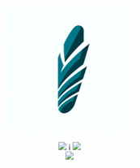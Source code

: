 <p align="center"><img width="250"src="./docs/images/bamimi-logo.png"></p>

<p align="center">
  <img src="https://poser.pugx.org/knfs/bamimi/downloads"></a>
  i<mg src="https://img.shields.io/packagist/dm/knfs/bamimi.svg"></a>
  <img src="https://poser.pugx.org/knfs/bamimi/license"></a>
  <br>
  <a target="_blank" href="https://scrutinizer-ci.com/g/knfs-jsc/bamimi/badges/quality-score.png?b=master&s=39200e46d8ee56f66a5de42dd17a498dd9663ef5"><img src="https://scrutinizer-ci.com/g/knfs-jsc/bamimi/badges/quality-score.png?b=master&s=39200e46d8ee56f66a5de42dd17a498dd9663ef5">
</p>

